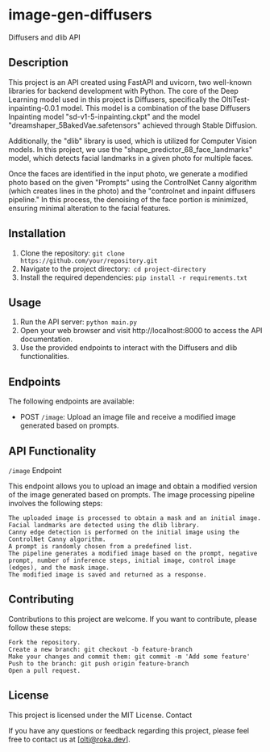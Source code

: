 # image-gen-diffusers

Diffusers and dlib API
## Description

This project is an API created using FastAPI and uvicorn, two well-known libraries for backend development with Python. The core of the Deep Learning model used in this project is Diffusers, specifically the OltiTest-inpainting-0.0.1 model. This model is a combination of the base Diffusers Inpainting model "sd-v1-5-inpainting.ckpt" and the model "dreamshaper_5BakedVae.safetensors" achieved through Stable Diffusion.

Additionally, the "dlib" library is used, which is utilized for Computer Vision models. In this project, we use the "shape_predictor_68_face_landmarks" model, which detects facial landmarks in a given photo for multiple faces.

Once the faces are identified in the input photo, we generate a modified photo based on the given "Prompts" using the ControlNet Canny algorithm (which creates lines in the photo) and the "controlnet and inpaint diffusers pipeline." In this process, the denoising of the face portion is minimized, ensuring minimal alteration to the facial features.
## Installation

1. Clone the repository: `git clone https://github.com/your/repository.git`
2. Navigate to the project directory:` cd project-directory`
3. Install the required dependencies: `pip install -r requirements.txt`

## Usage

1. Run the API server: `python main.py`
2. Open your web browser and visit http://localhost:8000 to access the API documentation.
3. Use the provided endpoints to interact with the Diffusers and dlib functionalities.

## Endpoints

The following endpoints are available:

- POST `/image`: Upload an image file and receive a modified image generated based on prompts.

## API Functionality
`/image` Endpoint

This endpoint allows you to upload an image and obtain a modified version of the image generated based on prompts. The image processing pipeline involves the following steps:

    The uploaded image is processed to obtain a mask and an initial image.
    Facial landmarks are detected using the dlib library.
    Canny edge detection is performed on the initial image using the ControlNet Canny algorithm.
    A prompt is randomly chosen from a predefined list.
    The pipeline generates a modified image based on the prompt, negative prompt, number of inference steps, initial image, control image (edges), and the mask image.
    The modified image is saved and returned as a response.

## Contributing

Contributions to this project are welcome. If you want to contribute, please follow these steps:

    Fork the repository.
    Create a new branch: git checkout -b feature-branch
    Make your changes and commit them: git commit -m 'Add some feature'
    Push to the branch: git push origin feature-branch
    Open a pull request.

## License

This project is licensed under the MIT License.
Contact

If you have any questions or feedback regarding this project, please feel free to contact us at [olti@roka.dev].
